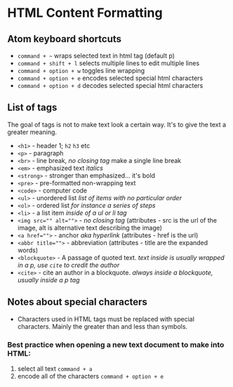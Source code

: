 # HTML Content Formatting

## Atom keyboard shortcuts

* `command + ~` wraps selected text in html tag (default p)
* `command + shift + l` selects multiple lines to edit multiple lines
* `command + option + w` toggles line wrapping
* `command + option + e` encodes selected special html characters
* `command + option + d` decodes selected special html characters


## List of tags

The goal of tags is not to make text look a certain way. It's to give the text a greater meaning.

* `<h1>` - header 1; `h2` `h3` etc
* `<p>` - paragraph
* `<br>` - line break, *no closing tag* make a single line break
* `<em>` - emphasized text *italics*
* `<strong>` - stronger than emphasized... it's bold
* `<pre>` - pre-formatted non-wrapping text
* `<code>` - computer code
* `<ul>` - unordered list *list of items with no particular order*
* `<ol>` - ordered list *for instance a series of steps*
* `<li>` - a list item *inside of a ul or li tag*
* `<img src="" alt="">` - *no closing tag* (attributes - src is the url of the image, alt is alternative text describing the image)
* `<a href="">` - anchor *aka hyperlink* (attributes - href is the url)
* `<abbr title="">` - abbreviation (attributes - title are the expanded words)
* `<blockquote>` - A passage of quoted text. *text inside is usually wrapped in a p, use `cite` to credit the author*
* `<cite>` - cite an author in a blockquote. *always inside a blockquote, usually inside a p tag*


## Notes about special characters

* Characters used in HTML tags must be replaced with special characters. Mainly the greater than and less than symbols.

### Best practice when opening a new text document to make into HTML:

1. select all text `command + a`
2. encode all of the characters  `command + option + e`
